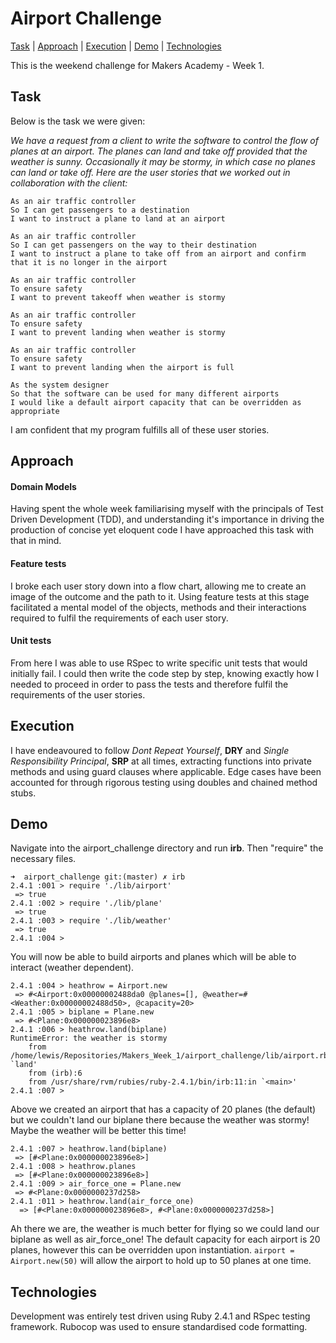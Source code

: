 # Airport Challenge

[Task](#task) | [Approach](#approach) | [Execution](#execution) | [Demo](#demo) | [Technologies](#technologies)

This is the weekend challenge for Makers Academy - Week 1.

## <a name="task">Task</a>

Below is the task we were given:

*We have a request from a client to write the software to control the flow of planes at an airport. The planes can land and take off provided that the weather is sunny. Occasionally it may be stormy, in which case no planes can land or take off.  Here are the user stories that we worked out in collaboration with the client:*

```
As an air traffic controller
So I can get passengers to a destination
I want to instruct a plane to land at an airport

As an air traffic controller
So I can get passengers on the way to their destination
I want to instruct a plane to take off from an airport and confirm that it is no longer in the airport

As an air traffic controller
To ensure safety
I want to prevent takeoff when weather is stormy

As an air traffic controller
To ensure safety
I want to prevent landing when weather is stormy

As an air traffic controller
To ensure safety
I want to prevent landing when the airport is full

As the system designer
So that the software can be used for many different airports
I would like a default airport capacity that can be overridden as appropriate
```
I am confident that my program fulfills all of these user stories.

## <a name="approach">Approach</a>

#### Domain Models

Having spent the whole week familiarising myself with the principals of Test Driven Development (TDD), and understanding it's importance in driving the production of concise yet eloquent code I have approached this task with that in mind.

#### Feature tests

I broke each user story down into a flow chart, allowing me to create an image of the outcome and the path to it. Using feature tests at this stage facilitated a mental model of the objects, methods and their interactions required to fulfil the requirements of each user story.

#### Unit tests

From here I was able to use RSpec to write specific unit tests that would initially fail. I could then write the code step by step, knowing exactly how I needed to proceed in order to pass the tests and therefore fulfil the requirements of the user stories.

## <a name="execution">Execution</a>

I have endeavoured to follow *Dont Repeat Yourself*, **DRY** and *Single Responsibility Principal*, **SRP**  at all times, extracting functions into private methods and using guard clauses where applicable. Edge cases have been accounted for through rigorous testing using doubles and chained method stubs.

## <a name="demo">Demo</a>

Navigate into the airport_challenge directory and run **irb**. Then "require" the necessary files.

```
➜  airport_challenge git:(master) ✗ irb
2.4.1 :001 > require './lib/airport'
 => true
2.4.1 :002 > require './lib/plane'
 => true
2.4.1 :003 > require './lib/weather'
 => true
2.4.1 :004 >
```
You will now be able to build airports and planes which will be able to interact (weather dependent).

```
2.4.1 :004 > heathrow = Airport.new
 => #<Airport:0x00000002488da0 @planes=[], @weather=#<Weather:0x00000002488d50>, @capacity=20>
2.4.1 :005 > biplane = Plane.new
 => #<Plane:0x000000023896e8>
2.4.1 :006 > heathrow.land(biplane)
RuntimeError: the weather is stormy
	from /home/lewis/Repositories/Makers_Week_1/airport_challenge/lib/airport.rb:14:in `land'
	from (irb):6
	from /usr/share/rvm/rubies/ruby-2.4.1/bin/irb:11:in `<main>'
2.4.1 :007 >
```
Above we created an airport that has a capacity of 20 planes (the default) but we couldn't land our biplane there because the weather was stormy! Maybe the weather will be better this time!

```
2.4.1 :007 > heathrow.land(biplane)
 => [#<Plane:0x000000023896e8>]
2.4.1 :008 > heathrow.planes
 => [#<Plane:0x000000023896e8>]
2.4.1 :009 > air_force_one = Plane.new
 => #<Plane:0x0000000237d258>
2.4.1 :011 > heathrow.land(air_force_one)
  => [#<Plane:0x000000023896e8>, #<Plane:0x0000000237d258>]
```
Ah there we are, the weather is much better for flying so we could land our biplane as well as air_force_one! The default capacity for each airport is 20 planes, however this can be overridden upon instantiation. `airport = Airport.new(50)` will allow the airport to hold up to 50 planes at one time.

## <a name="technologies">Technologies</a>

Development was entirely test driven using Ruby 2.4.1 and RSpec testing framework. Rubocop was used to ensure standardised code formatting.
